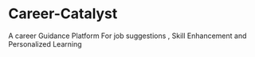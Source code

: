 # Career-Catalyst
A career Guidance Platform For job suggestions , Skill Enhancement and Personalized Learning

